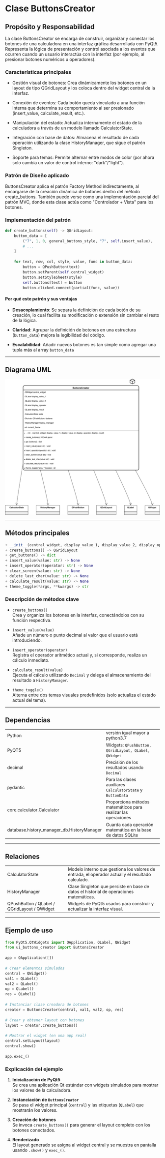 # Clase **ButtonsCreator**

## Propósito y Responsabilidad

La clase ButtonsCreator se encarga de construir, organizar y conectar los botones de una calculadora en una interfaz gráfica desarrollada con PyQt5. Representa la lógica de presentación y control asociada a los eventos que ocurren cuando un usuario interactúa con la interfaz (por ejemplo, al presionar botones numéricos u operadores).

### Características principales

- Gestión visual de botones: Crea dinámicamente los botones en un layout de tipo QGridLayout y los coloca dentro del widget central de la interfaz.

- Conexión de eventos: Cada botón queda vinculado a una función interna que determina su comportamiento al ser presionado (insert_value, calculate_result, etc.).

- Manipulación del estado: Actualiza internamente el estado de la calculadora a través de un modelo llamado CalculatorState.

- Integración con base de datos: Almacena el resultado de cada operación utilizando la clase HistoryManager, que sigue el patrón Singleton.

- Soporte para temas: Permite alternar entre modos de color (por ahora solo cambia un valor de control interno: "dark"/"light").

### Patrón de Diseño aplicado

ButtonsCreator aplica el patrón Factory Method indirectamente, al encargarse de la creación dinámica de botones dentro del método create_buttons. También puede verse como una implementación parcial del patrón MVC, donde esta clase actúa como "Controlador + Vista" para los botones.

### Implementación del patrón
```python
def create_buttons(self) -> QGridLayout:
    button_data = [
        ("7", 1, 0, general_buttons_style, "7", self.insert_value),
        # ...
    ]

    for text, row, col, style, value, func in button_data:
        button = QPushButton(text)
        button.setParent(self.central_widget)
        button.setStyleSheet(style)
        self.buttons[text] = button
        button.clicked.connect(partial(func, value))
```

#### Por qué este patrón y sus ventajas

- **Desacoplamiento**: Se separa la definición de cada botón de su creación, lo cual facilita su modificación o extensión sin cambiar el resto de la lógica.
    
- **Claridad**: Agrupar la definición de botones en una estructura (`button_data`) mejora la legibilidad del código.
    
- **Escalabilidad**: Añadir nuevos botones es tan simple como agregar una tupla más al array `button_data`

---
## Diagrama UML
![ButtonsCreator UML - Diagrama de clase](./clases_uml/uml_buttons_creator.svg)

---
## Métodos principales

```python
+ __init__(central_widget, display_value_1, display_value_2, display_operator, display_result)
+ create_buttons() -> QGridLayout
+ get_buttons() -> dict
+ insert_value(value: str) -> None
+ insert_operator(operator: str) -> None
+ clear_screen(value: str) -> None
+ delete_last_char(value: str) -> None
+ calculate_result(value: str) -> None
+ theme_toggle(*args, **kwargs) -> str
```

### Descripción de métodos clave

- `create_buttons()`  
    Crea y organiza los botones en la interfaz, conectándolos con su función respectiva.
    
- `insert_value(value)`  
    Añade un número o punto decimal al valor que el usuario está introduciendo.
    
- `insert_operator(operator)`  
    Registra el operador aritmético actual y, si corresponde, realiza un cálculo inmediato.
    
- `calculate_result(value)`  
    Ejecuta el cálculo utilizando `Decimal` y delega el almacenamiento del resultado a `HistoryManager`.
    
- `theme_toggle()`  
    Alterna entre dos temas visuales predefinidos (solo actualiza el estado actual del tema).
    

---

## Dependencias

|                                            |                                                               |     |
| ------------------------------------------ | ------------------------------------------------------------- | --- |
| Python                                     | versión igual mayor a python3.7                               |     |
| PyQT5                                      | Widgets: `QPushButton, QGridLayout, QLabel, QWidget`          |     |
| decimal                                    | Precisión de los resultados usando `Decimal`                  |     |
| pydantic                                   | Para las clases auxiliares `CalculatorState` y `ButtonData`   |     |
| core.calculator.Calculator                 | Proporciona métodos matemáticos para realizar las operaciones |     |
| database.history_manager_db.HistoryManager | Guarda cada operación matemática en la base de datos SQLite   |     |

---
## Relaciones

    
|                                              |                                                                                                  |
| -------------------------------------------- | ------------------------------------------------------------------------------------------------ |
| CalculatorState                              | Modelo interno que gestiona los valores de entrada, el operador actual y el resultado calculado. |
| HistoryManager                               | Clase Singleton que persiste en base de datos el historial de operaciones matemáticas.           |
| QPushButton / QLabel / QGridLayout / QWidget | Widgets de PyQt5 usados para construir y actualizar la interfaz visual.                          |

---
## Ejemplo de uso

```python
from PyQt5.QtWidgets import QApplication, QLabel, QWidget
from ui_buttons_creator import ButtonsCreator

app = QApplication([])

# Crear elementos simulados
central = QWidget()
val1 = QLabel()
val2 = QLabel()
op = QLabel()
res = QLabel()

# Instanciar clase creadora de botones
creator = ButtonsCreator(central, val1, val2, op, res)

# Crear y obtener layout con botones
layout = creator.create_buttons()

# Mostrar el widget (en una app real)
central.setLayout(layout)
central.show()

app.exec_()
```

### Explicación del ejemplo

1. **Inicialización de PyQt5**  
    Se crea una aplicación Qt estándar con widgets simulados para mostrar los valores de la calculadora.
    
2. **Instanciación de `ButtonsCreator`**  
    Se pasa el widget principal (`central`) y las etiquetas (`QLabel`) que mostrarán los valores.
    
3. **Creación de botones**  
    Se invoca `create_buttons()` para generar el layout completo con los botones conectados.
    
4. **Renderizado**  
    El layout generado se asigna al widget central y se muestra en pantalla usando `.show()` y `exec_()`.
